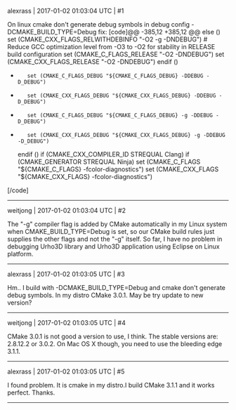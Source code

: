 alexrass | 2017-01-02 01:03:04 UTC | #1

On linux cmake don't generate debug symbols in debug config -DCMAKE_BUILD_TYPE=Debug
fix:
[code]@@ -385,12 +385,12 @@ else ()
             set (CMAKE_CXX_FLAGS_RELWITHDEBINFO "-O2 -g -DNDEBUG")
             # Reduce GCC optimization level from -O3 to -O2 for stability in RELEASE build configuration
             set (CMAKE_C_FLAGS_RELEASE "-O2 -DNDEBUG")
             set (CMAKE_CXX_FLAGS_RELEASE "-O2 -DNDEBUG")
         endif ()
-        set (CMAKE_C_FLAGS_DEBUG "${CMAKE_C_FLAGS_DEBUG} -DDEBUG -D_DEBUG")
-        set (CMAKE_CXX_FLAGS_DEBUG "${CMAKE_CXX_FLAGS_DEBUG} -DDEBUG -D_DEBUG")
+        set (CMAKE_C_FLAGS_DEBUG "${CMAKE_C_FLAGS_DEBUG} -g -DDEBUG -D_DEBUG")
+        set (CMAKE_CXX_FLAGS_DEBUG "${CMAKE_CXX_FLAGS_DEBUG} -g -DDEBUG -D_DEBUG")
     endif ()
     if (CMAKE_CXX_COMPILER_ID STREQUAL Clang)
         if (CMAKE_GENERATOR STREQUAL Ninja)
             set (CMAKE_C_FLAGS "${CMAKE_C_FLAGS} -fcolor-diagnostics")
             set (CMAKE_CXX_FLAGS "${CMAKE_CXX_FLAGS} -fcolor-diagnostics")

[/code]

-------------------------

weitjong | 2017-01-02 01:03:04 UTC | #2

The "-g" compiler flag is added by CMake automatically in my Linux system when CMAKE_BUILD_TYPE=Debug is set, so our CMake build rules just supplies the other flags and not the "-g" itself. So far, I have no problem in debugging Urho3D library and Urho3D application using Eclipse on Linux platform.

-------------------------

alexrass | 2017-01-02 01:03:05 UTC | #3

Hm.. I build with -DCMAKE_BUILD_TYPE=Debug and cmake don't generate debug symbols. In my distro CMake 3.0.1. May be try update to new version?

-------------------------

weitjong | 2017-01-02 01:03:05 UTC | #4

CMake 3.0.1 is not good a version to use, I think. The stable versions are: 2.8.12.2 or 3.0.2. On Mac OS X though, you need to use the bleeding edge 3.1.1.

-------------------------

alexrass | 2017-01-02 01:03:05 UTC | #5

I found problem. It is cmake in my distro.I build CMake 3.1.1 and it works perfect. Thanks.

-------------------------

